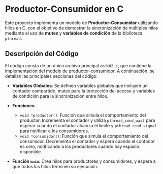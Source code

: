 
# Productor-Consumidor en C

Este proyecto implementa un modelo de **Productor-Consumidor** utilizando hilos en C, con el objetivo de demostrar la sincronización de múltiples hilos mediante el uso de **mutex** y **variables de condición** de la biblioteca `pthread`.

## Descripción del Código

El código consta de un único archivo principal `code02.c`, que contiene la implementación del modelo de productor-consumidor. A continuación, se detallan las principales secciones del código:

- **Variables Globales**: Se definen variables globales que incluyen un contador compartido, mutex para la protección del acceso y variables de condición para la sincronización entre hilos.
  
- **Funciones**:
  - `void *productor()`: Función que simula el comportamiento del productor. Incrementa el contador y utiliza `pthread_cond_wait` para esperar cuando el contador alcanza el límite y `pthread_cond_signal` para notificar a los consumidores.
  - `void *consumidor()`: Función que simula el comportamiento del consumidor. Decrementa el contador y espera cuando el contador es cero, notificando a los productores cuando hay espacio disponible.

- **Función `main`**: Crea hilos para productores y consumidores, y espera a que todos los hilos terminen su ejecución.
